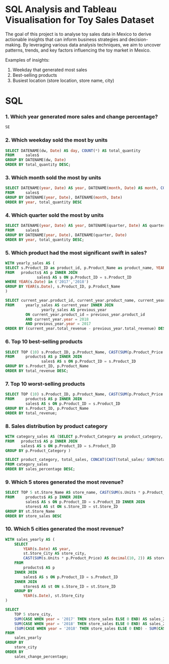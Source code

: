 # SQL Analysis and Tableau Visualisation for Toy Sales Dataset
The goal of this project is to analyse toy sales data in Mexico to derive actionable insights that can inform business strategies and decision-making. By leveraging various data analysis techniques, we aim to uncover patterns, trends, and key factors influencing the toy market in Mexico.

Examples of insights: 
1. Weekday that generated most sales 
2. Best-selling products
3. Busiest location (store location, store name, city) 

# SQL
### 1. Which year generated more sales and change percentage? 
````sql
SE
````
### 2. Which weekday sold the most by units
````sql
SELECT DATENAME(dw, Date) AS day, COUNT(*) AS total_quantity
FROM     sales$
GROUP BY DATENAME(dw, Date)
ORDER BY total_quantity DESC;
````
### 3. Which month sold the most by units
````sql
SELECT DATENAME(year, Date) AS year, DATENAME(month, Date) AS month, COUNT(*) AS total_quantity
FROM     sales$
GROUP BY DATENAME(year, Date), DATENAME(month, Date)
ORDER BY year, total_quantity DESC
````
### 4. Which quarter sold the most by units 
````sql
SELECT DATENAME(year, Date) AS year, DATENAME(quarter, Date) AS quarter, COUNT(*) AS total_quantity
FROM     sales$
GROUP BY DATENAME(year, Date), DATENAME(quarter, Date)
ORDER BY year, total_quantity DESC;
````
### 5. Which product had the most significant swift in sales? 
````sql
WITH yearly_sales AS (
SELECT s.Product_ID as product_id, p.Product_Name as product_name, YEAR(s.Date) AS year, CAST(SUM(p.Product_Price * s.Units) AS decimal(10, 2)) AS total_revenue
FROM   products$ AS p INNER JOIN
              sales$ AS s ON p.Product_ID = s.Product_ID
WHERE YEAR(s.Date) in ('2017','2018')
GROUP BY YEAR(s.Date), s.Product_ID, p.Product_Name
)

SELECT current_year.product_id, current_year.product_name, current_year.total_revenue AS sales_2018, previous_year.total_revenue AS sales_2017, CONCAT(CAST((current_year.total_revenue - previous_year.total_revenue) * 100 / previous_year.total_revenue AS decimal(10, 2)), '%') AS sales_change
FROM     yearly_sales AS current_year INNER JOIN
                yearly_sales AS previous_year 
		 ON current_year.product_id = previous_year.product_id 
		 AND current_year.year = 2018 
		 AND previous_year.year = 2017
ORDER BY (current_year.total_revenue - previous_year.total_revenue) DESC;
````
### 6. Top 10 best-selling products
````sql
SELECT TOP (10) s.Product_ID, p.Product_Name, CAST(SUM(p.Product_Price * s.Units) AS decimal(10, 2)) AS total_revenue
FROM     products$ AS p INNER JOIN
                sales$ AS s ON p.Product_ID = s.Product_ID
GROUP BY s.Product_ID, p.Product_Name
ORDER BY total_revenue DESC; 
````
### 7. Top 10 worst-selling products 
````sql
SELECT TOP (10) s.Product_ID, p.Product_Name, CAST(SUM(p.Product_Price * s.Units) AS decimal(10, 2)) AS total_revenue
FROM     products$ AS p INNER JOIN
         sales$ AS s ON p.Product_ID = s.Product_ID
GROUP BY s.Product_ID, p.Product_Name
ORDER BY total_revenue;
````
### 8. Sales distribution by product category
````sql
WITH category_sales AS (SELECT p.Product_Category as product_category, CAST(SUM(s.Units * p.Product_Price) AS decimal(10, 2)) AS total_sales
FROM   products$ AS p INNER JOIN
       sales$ AS s ON p.Product_ID = s.Product_ID
GROUP BY p.Product_Category )

SELECT product_category, total_sales, CONCAT(CAST(total_sales/ SUM(total_sales) OVER () * 100 AS decimal(10, 2)), '%')AS sales_percentage
FROM category_sales
ORDER BY sales_percentage DESC;
````
### 9. Which 5 stores generated the most revenue? 
````sql
SELECT TOP 5 st.Store_Name AS store_name, CAST(SUM(s.Units * p.Product_Price) AS decimal(10, 2)) AS store_sales
FROM     products$ AS p INNER JOIN
         sales$ AS s ON p.Product_ID = s.Product_ID INNER JOIN
         stores$ AS st ON s.Store_ID = st.Store_ID
GROUP BY st.Store_Name
ORDER BY store_sales DESC
````
### 10. Which 5 cities generated the most revenue? 
````sql
WITH sales_yearly AS (
    SELECT 
        YEAR(s.Date) AS year,
        st.Store_City AS store_city,
        CAST(SUM(s.Units * p.Product_Price) AS decimal(10, 2)) AS store_sales
    FROM     
        products$ AS p 
    INNER JOIN
        sales$ AS s ON p.Product_ID = s.Product_ID 
    INNER JOIN
        stores$ AS st ON s.Store_ID = st.Store_ID
    GROUP BY 
        YEAR(s.Date), st.Store_City
)

SELECT 
    TOP 5 store_city, 
    SUM(CASE WHEN year = '2017' THEN store_sales ELSE 0 END) AS sales_2017, 
    SUM(CASE WHEN year = '2018' THEN store_sales ELSE 0 END) AS sales_2018, 
    (SUM(CASE WHEN year = '2018' THEN store_sales ELSE 0 END) - SUM(CASE WHEN year = '2017' THEN store_sales ELSE 0 END)) * 100.0 / NULLIF(SUM(CASE WHEN year = '2017' THEN store_sales ELSE 0 END), 0) AS sales_change_percentage
FROM 
    sales_yearly
GROUP BY 
    store_city
ORDER BY 
    sales_change_percentage;
````




